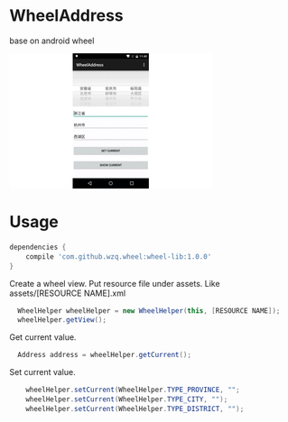 # WheelAddress

base on android wheel 

![img](screenshot/show.gif)

# Usage

```groovy
dependencies {
    compile 'com.github.wzq.wheel:wheel-lib:1.0.0'
}
```

Create a wheel view. Put resource file under assets. Like assets/[RESOURCE NAME].xml

```java
  WheelHelper wheelHelper = new WheelHelper(this, [RESOURCE NAME]);
  wheelHelper.getView();
```

Get current value.

```java
  Address address = wheelHelper.getCurrent();
```

Set current value.

```java
    wheelHelper.setCurrent(WheelHelper.TYPE_PROVINCE, "";
    wheelHelper.setCurrent(WheelHelper.TYPE_CITY, "");
    wheelHelper.setCurrent(WheelHelper.TYPE_DISTRICT, "");
```
